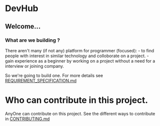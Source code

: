 # DevHub

## Welcome... 

### What are we building ?

There aren't many (if not any) platform for programmer (focused):
       - to find people with interest in similar technology and colloborate on a project.
       - gain experience as a beginner by working on a project without a need for a interview or joining company.
       
 So we're going to build one. 
 For more details see [REQUIREMENT_SPECIFICATION.md](https://github.com/KaloniGiga/NewbieHub/blob/main/REQUIREMENT_SPECIFICATION.md)

# Who can contribute in this project.
 AnyOne can contribute on this project.
 See the different ways to contribute in [CONTRIBUTING.md](https://github.com/KaloniGiga/NewbieHub/blob/main/CONTRIBUTING.md)
 


 
 
